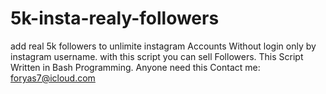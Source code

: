 # 5k-insta-realy-followers
add real 5k followers to unlimite instagram Accounts Without login only by instagram username.
with this script you can sell Followers.
This Script Written in Bash Programming.
Anyone need this Contact me: foryas7@icloud.com
